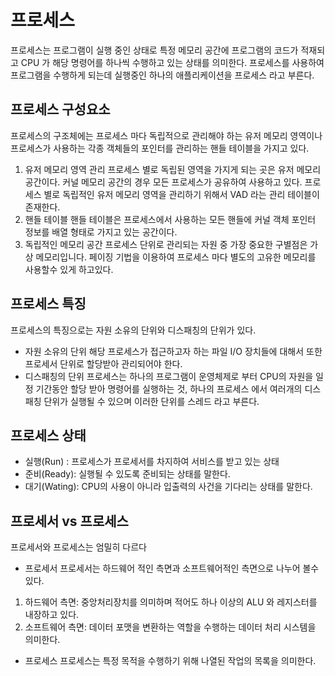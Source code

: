 # 프로세스
프로세스는 프로그램이 실행 중인 상태로 특정 메모리 공간에 프로그램의 코드가 적재되고 CPU 가 해당 명령어를 하나씩 수행하고 있는 상태를 의미한다.  프로세스를 사용하여 프로그램을 수행하게 되는데 실행중인 하나의 애플리케이션을 프로세스 라고 부른다.

## 프로세스 구성요소
프로세스의 구조체에는 프로세스 마다 독립적으로 관리해야 하는 유저 메모리 영역이나 프로세스가 사용하는 각종 객체들의 포인터를 관리하는 핸들 테이블을 가지고 있다.

1. 유저 메모리 영역 관리
프로세스 별로 독립된 영역을 가지게 되는 곳은 유저 메모리 공간이다. 커널 메모리 공간의 경우 모든 프로세스가 공유하여 사용하고 있다. 프로세스 별로 독립적인 유저 메모리 영역을 관리하기 위해서 VAD 라는 관리 테이블이 존재한다.
2. 핸들 테이블
핸들 테이블은 프로세스에서 사용하는 모든 핸들에 커널 객체 포인터 정보를 배열 형태로 가지고 있는 공간이다.
3. 독립적인 메모리 공간 
프로세스 단위로 관리되는 자원 중 가장 중요한 구별점은 가상 메모리입니다. 페이징 기법을 이용하여 프로세스 마다 별도의 고유한 메모리를 사용할수 있게 하고있다.

## 프로세스 특징 
프로세스의 특징으로는 자원 소유의 단위와 디스패칭의 단위가 있다.
- 자원 소유의 단위
해당 프로세스가 접근하고자 하는 파일 I/O 장치들에 대해서 또한 프로세서 단위로 할당받아 관리되어야 한다.
- 디스패칭의 단위
프로세스는 하나의 프로그램이 운영체제로 부터 CPU의 자원을 일정 기간동안 할당 받아 명령어를 실행하는 것, 하나의 프로세스 에서 여러개의 디스패칭 단위가 실행될 수 있으며 이러한 단위를 스레드 라고 부른다.

## 프로세스 상태 
- 실행(Run) : 프로세스가 프로세서를 차지하여 서비스를 받고 있는 상태
- 준비(Ready): 실행될 수 있도록 준비되는 상태를 말한다.
- 대기(Wating): CPU의 사용이 아니라 입출력의 사건을 기다리는 상태를 말한다.

## 프로세서 vs 프로세스 
프로세서와 프로세스는 엄밀히 다르다
- 프로세서
프로세서는 하드웨어 적인 측면과 소프트웨어적인 측면으로 나누어 볼수 있다.
1. 하드웨어 측면: 중앙처리장치를 의미하며 적어도 하나 이상의 ALU 와 레지스터를 내장하고 있다.
2. 소프트웨어 측면: 데이터 포맷을 변환하는 역할을 수행하는 데이터 처리 시스템을 의미한다.

- 프로세스 
프로세스는 특정 목적을 수행하기 위해 나열된 작업의 목록을 의미한다.
